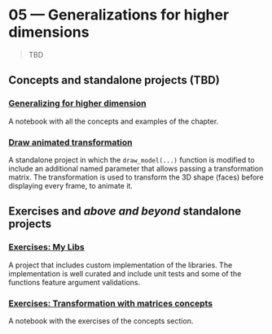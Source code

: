# 05 &mdash; Generalizations for higher dimensions
> TBD

## Concepts and standalone projects (TBD)

### [Generalizing for higher dimension](./01-generalizing-to-higher-dimensions-concepts-notebook)
A notebook with all the concepts and examples of the chapter.


### [Draw animated transformation](./02-draw-animated-transformation)
A standalone project in which the `draw_model(...)` function is modified to include an additional named parameter that allows passing a transformation matrix. The transformation is used to transform the 3D shape (faces) before displaying every frame, to animate it.


## Exercises and *above and beyond* standalone projects

### [Exercises: My Libs](./e00-my-libs)
A project that includes custom implementation of the libraries. The implementation is well curated and include unit tests and some of the functions feature argument validations.

### [Exercises: Transformation  with matrices concepts](./e01-transformation-with-matrices-exercises-notebook)
A notebook with the exercises of the concepts section.
